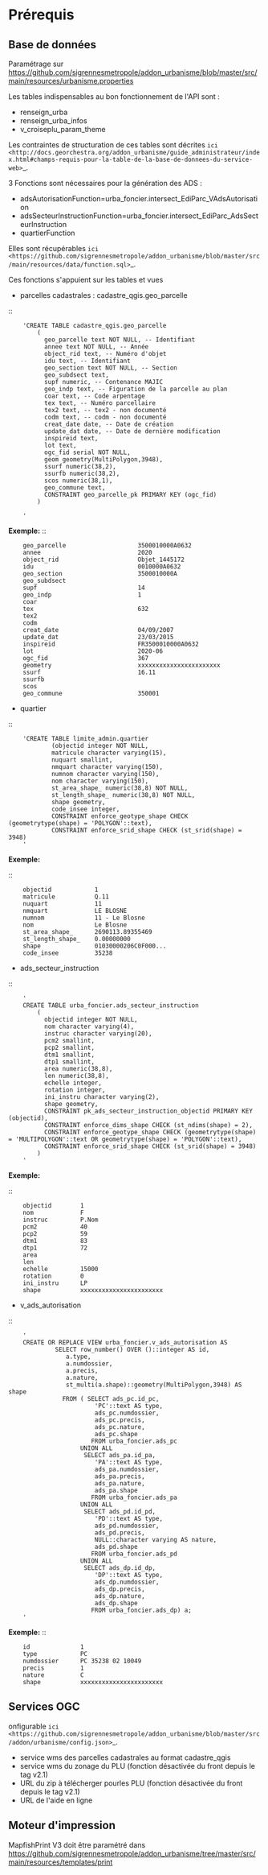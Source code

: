 # Prérequis

## Base de données

Paramétrage sur https://github.com/sigrennesmetropole/addon_urbanisme/blob/master/src/main/resources/urbanisme.properties 

Les tables indispensables au bon fonctionnement de l'API sont : 

- renseign_urba
- renseign_urba_infos
- v_croiseplu_param_theme

Les contraintes de structuration de ces tables sont décrites `ici <http://docs.georchestra.org/addon_urbanisme/guide_administrateur/index.html#champs-requis-pour-la-table-de-la-base-de-donnees-du-service-web>`_.

3 Fonctions sont nécessaires pour la génération des ADS :

- adsAutorisationFunction=urba_foncier.intersect_EdiParc_VAdsAutorisation
- adsSecteurInstructionFunction=urba_foncier.intersect_EdiParc_AdsSecteurInstruction
- quartierFunction



Elles sont récupérables `ici <https://github.com/sigrennesmetropole/addon_urbanisme/blob/master/src/main/resources/data/function.sql>`_.

Ces fonctions s'appuient sur les tables et vues 

- parcelles cadastrales : cadastre_qgis.geo_parcelle

::


		'CREATE TABLE cadastre_qgis.geo_parcelle
			(	
			  geo_parcelle text NOT NULL, -- Identifiant
			  annee text NOT NULL, -- Année
			  object_rid text, -- Numéro d'objet
			  idu text, -- Identifiant
			  geo_section text NOT NULL, -- Section
			  geo_subdsect text,
			  supf numeric, -- Contenance MAJIC
			  geo_indp text, -- Figuration de la parcelle au plan
			  coar text, -- Code arpentage
			  tex text, -- Numéro parcellaire
			  tex2 text, -- tex2 - non documenté
			  codm text, -- codm - non documenté
			  creat_date date, -- Date de création
			  update_dat date, -- Date de dernière modification
			  inspireid text,
			  lot text,
			  ogc_fid serial NOT NULL,
			  geom geometry(MultiPolygon,3948),
			  ssurf numeric(38,2),
			  ssurfb numeric(38,2),
			  scos numeric(38,1),
			  geo_commune text,
			  CONSTRAINT geo_parcelle_pk PRIMARY KEY (ogc_fid)
			)

		'
		
**Exemple:**
::

	
		geo_parcelle	 				3500010000A0632
		annee							2020
		object_rid 						Objet_1445172
		idu 							0010000A0632
		geo_section 					3500010000A
		geo_subdsect 	
		supf 							14
		geo_indp 						1
		coar 		
		tex 							632
		tex2 	
		codm 	
		creat_date  					04/09/2007
		update_dat 						23/03/2015
		inspireid 						FR3500010000A0632
		lot 							2020-06
		ogc_fid 						367
		geometry						xxxxxxxxxxxxxxxxxxxxxxx
		ssurf 							16.11
		ssurfb 
		scos 
		geo_commune 					350001

	

- quartier

::
				
		
		'CREATE TABLE limite_admin.quartier
				(objectid integer NOT NULL, 
				matricule character varying(15), 
				nuquart smallint, 
				nmquart character varying(150), 
				numnom character varying(150), 
				nom character varying(150),
				st_area_shape_ numeric(38,8) NOT NULL,
				st_length_shape_ numeric(38,8) NOT NULL,
				shape geometry,
				code_insee integer,
				CONSTRAINT enforce_geotype_shape CHECK (geometrytype(shape) = 'POLYGON'::text),
				CONSTRAINT enforce_srid_shape CHECK (st_srid(shape) = 3948)
		'

**Exemple:** 

::

		
		objectid			1
		matricule			Q.11
		nuquart				11
		nmquart				LE BLOSNE
		numnom				11 - Le Blosne
		nom					Le Blosne
		st_area_shape_		2690113.89355469
		st_length_shape_	0.00000000
		shape				01030000206C0F000...
		code_insee			35238

- ads_secteur_instruction

::
		

		'
		CREATE TABLE urba_foncier.ads_secteur_instruction
			(
			  objectid integer NOT NULL,
			  nom character varying(4),
			  instruc character varying(20),
			  pcm2 smallint,
			  pcp2 smallint,
			  dtm1 smallint,
			  dtp1 smallint,
			  area numeric(38,8),
			  len numeric(38,8),
			  echelle integer,
			  rotation integer,
			  ini_instru character varying(2),
			  shape geometry,
			  CONSTRAINT pk_ads_secteur_instruction_objectid PRIMARY KEY (objectid),
			  CONSTRAINT enforce_dims_shape CHECK (st_ndims(shape) = 2),
			  CONSTRAINT enforce_geotype_shape CHECK (geometrytype(shape) = 'MULTIPOLYGON'::text OR geometrytype(shape) = 'POLYGON'::text),
			  CONSTRAINT enforce_srid_shape CHECK (st_srid(shape) = 3948)
			)
		'		

**Exemple:**

::


		objectid		1
		nom				F
		instruc			P.Nom
		pcm2			40
		pcp2			59
		dtm1			83
		dtp1			72
		area			
		len	
		echelle			15000
		rotation		0
		ini_instru		LP
		shape			xxxxxxxxxxxxxxxxxxxxxxx


- v_ads_autorisation

::
		

		'
		CREATE OR REPLACE VIEW urba_foncier.v_ads_autorisation AS 
				 SELECT row_number() OVER ()::integer AS id,
					a.type,
					a.numdossier,
					a.precis,
					a.nature,
					st_multi(a.shape)::geometry(MultiPolygon,3948) AS shape
				   FROM ( SELECT ads_pc.id_pc,
							'PC'::text AS type,
							ads_pc.numdossier,
							ads_pc.precis,
							ads_pc.nature,
							ads_pc.shape
						   FROM urba_foncier.ads_pc
						UNION ALL
						 SELECT ads_pa.id_pa,
							'PA'::text AS type,
							ads_pa.numdossier,
							ads_pa.precis,
							ads_pa.nature,
							ads_pa.shape
						   FROM urba_foncier.ads_pa
						UNION ALL
						 SELECT ads_pd.id_pd,
							'PD'::text AS type,
							ads_pd.numdossier,
							ads_pd.precis,
							NULL::character varying AS nature,
							ads_pd.shape
						   FROM urba_foncier.ads_pd
						UNION ALL
						 SELECT ads_dp.id_dp,
							'DP'::text AS type,
							ads_dp.numdossier,
							ads_dp.precis,
							ads_dp.nature,
							ads_dp.shape
						   FROM urba_foncier.ads_dp) a;
		'


**Exemple:**
::


		id				1
		type			PC
		numdossier		PC 35238 02 10049
		precis			1
		nature			C
		shape			xxxxxxxxxxxxxxxxxxxxxxx



## Services OGC

onfigurable `ici <https://github.com/sigrennesmetropole/addon_urbanisme/blob/master/src/addon/urbanisme/config.json>`_. 

- service wms  des parcelles cadastrales au format cadastre_qgis
- service wms du zonage du PLU (fonction désactivée du front depuis le tag v2.1)
- URL du zip à télécherger pourles PLU (fonction désactivée du front depuis le tag v2.1)
- URL  de l'aide en ligne

 ## Moteur d'impression

MapfishPrint V3 doit être paramétré dans https://github.com/sigrennesmetropole/addon_urbanisme/tree/master/src/main/resources/templates/print
